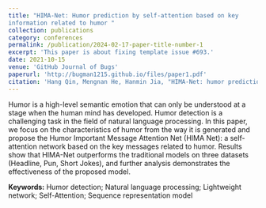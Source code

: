 ```yaml
---
title: "HIMA-Net: Humor prediction by self-attention based on key 
information related to humor "
collection: publications
category: conferences
permalink: /publication/2024-02-17-paper-title-number-1
excerpt: 'This paper is about fixing template issue #693.'
date: 2021-10-15
venue: 'GitHub Journal of Bugs'
paperurl: 'http://bugman1215.github.io/files/paper1.pdf'
citation: 'Hang Qin, Mengnan He, Hanmin Jia, "HIMA-Net: humor prediction by self-attention based on key information related to humor," Proc. SPIE 11933, 2021 International Conference on Neural Networks, Information and Communication Engineering, 119330Q (15 October 2021); https://doi.org/10.1117/12.2615166'
---
```


Humor is a high-level semantic emotion that can only be understood at a stage when the human mind has developed. 
Humor detection is a challenging task in the field of natural language processing. In this paper, we focus on the 
characteristics of humor from the way it is generated and propose the Humor Important Message Attention Net (HIMA
Net): a self-attention network based on the key messages related to humor. Results show that HIMA-Net outperforms the 
traditional models on three datasets (Headline, Pun, Short Jokes), and further analysis demonstrates the effectiveness of 
the proposed model. 


**Keywords:** Humor detection; Natural language processing; Lightweight network; Self-Attention; Sequence representation 
model 
